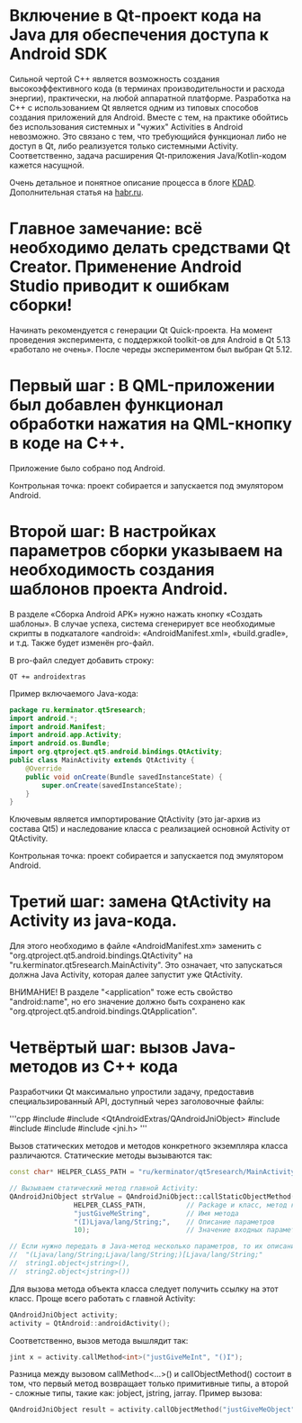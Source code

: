 # Включение в Qt-проект кода на Java для обеспечения доступа к Android SDK

Сильной чертой C++ является возможность создания высокоэффективного кода (в терминах производительности и расхода энергии), практически, на любой аппаратной платформе. Разработка на C++ с использованием Qt является одним из типовых способов создания приложений для Android. Вместе с тем, на практике обойтись без использования системных и "чужих" Activities в Android невозможно. Это связано с тем, что требующийся функционал либо не доступ в Qt, либо реализуется только системными Activity. Соответственно, задача расширения Qt-приложения Java/Kotlin-кодом кажется насущной.

Очень детальное и понятное описание процесса в блоге [KDAD](https://www.kdab.com/qt-android-episode-7/). Дополнительная статья на [habr.ru](https://www.habrahabr.net/thread/8730).

# Главное замечание: всё необходимо делать средствами Qt Creator. Применение Android Studio приводит к ошибкам сборки!

Начинать рекомендуется с генерации Qt Quick-проекта. На момент проведения эксперимента, с поддержкой toolkit-ов для Android в Qt 5.13 «работало не очень». После череды экспериментом был выбран Qt 5.12.

# Первый шаг : В QML-приложении был добавлен функционал обработки нажатия на QML-кнопку в коде на C++.

Приложение было собрано под Android. 

Контрольная точка: проект собирается и запускается под эмулятором Android.

# Второй шаг: В настройках параметров сборки указываем на необходимость создания шаблонов проекта Android. 

В разделе «Сборка Android APK» нужно нажать кнопку «Создать шаблоны». В случае успеха, система сгенерирует все необходимые скрипты в подкаталоге «android»: «AndroidManifest.xml», «build.gradle», и т.д. Также будет изменён pro-файл.

В pro-файл следует добавить строку:

```
QT += androidextras
```

Пример включаемого Java-кода:

```java
package ru.kerminator.qt5research;
import android.*;
import android.Manifest;
import android.app.Activity;
import android.os.Bundle;
import org.qtproject.qt5.android.bindings.QtActivity;
public class MainActivity extends QtActivity {
    @Override
    public void onCreate(Bundle savedInstanceState) {
        super.onCreate(savedInstanceState);
    }
}
```

Ключевым является импортирование QtActivity (это jar-архив из состава Qt5) и наследование класса с реализацией основной Activity от QtActivity.

Контрольная точка: проект собирается и запускается под эмулятором Android.

# Третий шаг: замена QtActivity на Activity из java-кода.

Для этого необходимо в файле «AndroidManifest.xm» заменить <activity name=…> с "org.qtproject.qt5.android.bindings.QtActivity" на "ru.kerminator.qt5research.MainActivity". Это означает, что запускаться должна Java Activity, которая далее запустит уже QtActivity.

ВНИМАНИЕ! В разделе "<application" тоже есть свойство "android:name", но его значение должно быть сохранено как "org.qtproject.qt5.android.bindings.QtApplication".

# Четвёртый шаг: вызов Java-методов из C++ кода

Разработчики Qt максимально упростили задачу, предоставив специальзированный API, доступный через заголовочные файлы:

'''cpp
#include <QtAndroid>
#include <QtAndroidExtras/QAndroidJniObject>
#include <QAndroidJniObject>
#include <QAndroidJniEnvironment>
#include <QtAndroid>
#include <jni.h>
'''
 
Вызов статических методов и методов конкретного экземпляра класса различаются. Статические методы вызываются так:

```cpp
const char* HELPER_CLASS_PATH = "ru/kerminator/qt5research/MainActivity";

// Вызываем статический метод главной Activity:
QAndroidJniObject strValue = QAndroidJniObject::callStaticObjectMethod(
                HELPER_CLASS_PATH,          // Package и класс, метод которого следует вызвать
                "justGiveMeString",         // Имя метода
                "(I)Ljava/lang/String;",    // Описание параметров
                10);                        // Значение входных параметров

// Если нужно передать в Java-метод несколько параметров, то их описание
//  "(Ljava/lang/String;Ljava/lang/String;)[Ljava/lang/String;"
//  string1.object<jstring>(),
//  string2.object<jstring>())
```

Для вызова метода объекта класса следует получить ссылку на этот класс. Проще всего работать с главной Activity:

```cpp
QAndroidJniObject activity;
activity = QtAndroid::androidActivity();
```

Соответственно, вызов метода вышлядит так:

```cpp
jint x = activity.callMethod<int>("justGiveMeInt", "()I");
```

Разница между вызовом callMethod<...>() и callObjectMethod() состоит в том, что первый метод возвращает только примитивные типы, а второй - сложные типы, такие как: jobject, jstring, jarray. Пример вызова:

```cpp
QAndroidJniObject result = activity.callObjectMethod("justGiveMeObject", "...");
```
